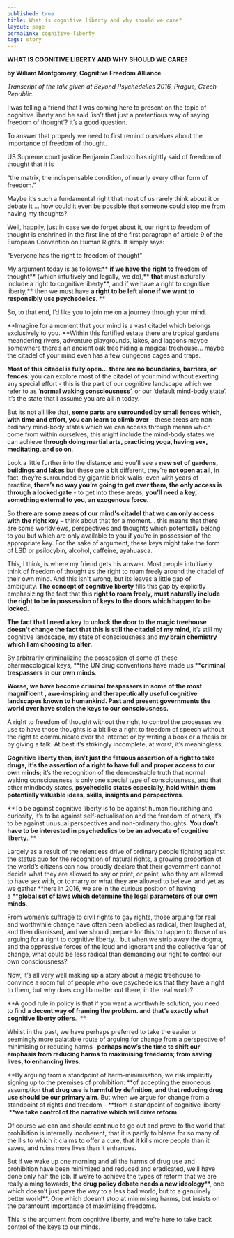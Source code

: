 ```yaml
---
published: true
title: What is cognitive liberty and why should we care?
layout: page
permalink: cognitive-liberty
tags: story
---
```


**WHAT IS COGNITIVE LIBERTY AND WHY SHOULD WE CARE?**

**by Wiliam Montgomery, Cognitive Freedom Alliance**

_Transcript of the talk given at Beyond Psychedelics 2016, Prague, Czech Republic._

I was telling a friend that I was coming here to present on the topic of cognitive liberty and he said ‘isn’t that just a pretentious way of saying freedom of thought’? it’s a good question.

To answer that properly we need to first remind ourselves about the importance of freedom of thought. 

US Supreme court justice Benjamin Cardozo has rightly said of freedom of thought that it is 

“the matrix, the indispensable condition, of nearly every other form of freedom.”

Maybe it’s such a fundamental right that most of us rarely think about it or debate it … how could it even be possible that someone could stop me from having my thoughts? 

Well, happily, just in case we do forget about it, our right to freedom of thought is enshrined in the first line of the first paragraph of article 9 of the European Convention on Human Rights. It simply says: 

“Everyone has the right to freedom of thought”

My argument today is as follows:** **if we have the right to** freedom of thought** (which intuitively and legally, we do),** **that** must naturally include a right to cognitive liberty**, and if we have a right to cognitive liberty,** then we must have ****a right to be left alone if we want to responsibly use psychedelics****. **

So, to that end, I’d like you to join me on a journey through your mind.

**Imagine for a moment that your mind is a vast citadel which belongs exclusively to you. **Within this fortified estate there are tropical gardens meandering rivers, adventure playgrounds, lakes, and lagoons maybe somewhere there’s an ancient oak tree hiding a magical treehouse… maybe the citadel of your mind even has a few dungeons cages and traps. 

**Most of this citadel is fully open... there are no boundaries, barriers, or fences**: you can explore most of the citadel of your mind without exerting any special effort - this is the part of our cognitive landscape which we refer to as ‘**normal waking consciousness**’, or our ‘default mind-body state’. It’s the state that I assume you are all in today.

But its not all like that, **some parts are surrounded by small fences which, with time and effort, you can learn to climb over** - these areas are non-ordinary mind-body states which we can access through means which come from within ourselves, this might include the mind-body states we can achieve **through doing martial arts, practicing yoga, having sex, meditating, and so on**. 

Look a little further into the distance and you’ll see a **new set of gardens, buildings and lakes** but these are a bit different, they’re **not open at all**, in fact, they’re surrounded by gigantic brick walls; even with years of practice, **there’s no way you’re going to get over them, the only access is through a locked gate** - to get into these areas, **you’ll need a key, something external to you, an exogenous force**. 

So **there are some areas of our mind's citadel that we can only access with the right key** – think about that for a moment… this means that there are some worldviews, perspectives and thoughts which potentially belong to you but which are only available to you if you’re in possession of the appropriate key. For the sake of argument, these keys might take the form of LSD or psilocybin, alcohol, caffeine, ayahuasca.

This, I think, is where my friend gets his answer. Most people intuitively think of freedom of thought as the right to roam freely around the citadel of their own mind. And this isn't wrong, but its leaves a little gap of ambiguity. **The concept of cognitive liberty** fills this gap by explicitly emphasizing the fact that this **right to roam freely, must naturally include the right to be in possession of keys to the doors which happen to be locked**. 

**The fact that I need a key to unlock the door to the magic treehouse doesn't change the fact that this is still the citadel of my mind**, it’s still my cognitive landscape, my state of consciousness and **my brain chemistry which I am choosing to alter**. 

By arbitrarily criminalizing the possession of some of these pharmacological keys, **the UN drug conventions have made us ****criminal trespassers in our own minds**. 

**Worse, we have become criminal trespassers in some of the most magnificent , awe-inspiring and ****therapeutically useful cognitive landscapes**** known to humankind. Past and present governments the world over have stolen the keys to our consciousness.**

A right to freedom of thought without the right to control the processes we use to have those thoughts is a bit like a right to freedom of speech without the right to communicate over the internet or by writing a book or a thesis or by giving a talk. At best it’s strikingly incomplete, at worst, it’s meaningless. 

**Cognitive liberty then, isn’t just the fatuous assertion of a right to take drugs, it’s the assertion of a right to have full and proper access to our own minds**; it’s the recognition of the demonstrable truth that normal waking consciousness is only one special type of consciousness, and that other mindbody states, **psychedelic states especially, hold within them potentially valuable ideas, skills, insights and perspectives**. 

**To be against cognitive liberty is to be against human flourishing and curiosity, it’s to be against self-actualisation and the freedom of others, it’s to be against unusual perspectives and non-ordinary thoughts. ****You don’t have to be interested in psychedelics to be an advocate of cognitive liberty****. **

Largely as a result of the relentless drive of ordinary people fighting against the status quo for the recognition of natural rights, a growing proportion of the world’s citizens can now proudly declare that their government cannot decide what they are allowed to say or print, or paint, who they are allowed to have sex with, or to marry or what they are allowed to believe. and yet as we gather **here in 2016, we are in the curious position of having a ****global set of laws which determine the legal parameters of our own minds**.

From women’s suffrage to civil rights to gay rights, those arguing for real and worthwhile change have often been labelled as radical, then laughed at, and then dismissed, and we should prepare for this to happen to those of us arguing for a right to cognitive liberty… but when we strip away the dogma, and the oppressive forces of the loud and ignorant and the collective fear of change, what could be less radical than demanding our right to control our own consciousness?

Now, it’s all very well making up a story about a magic treehouse to convince a room full of people who love psychedelics that they have a right to them, but why does cog lib matter out there, in the real world?  

**A good rule in policy is that if you want a worthwhile solution, you need to find ****a decent way of framing the problem. and that’s exactly what cognitive liberty offers****.  **

Whilst in the past, we have perhaps preferred to take the easier or seemingly more palatable route of arguing for change from a perspective of minimising or reducing harms –**perhaps now’s the time to shift our emphasis from reducing harms to maximising freedoms; from saving lives, to enhancing lives**. 

**By arguing from a standpoint of harm-minimisation, we risk implicitly signing up to the premises of prohibition: **of accepting the erroneous assumption **that drug use is harmful by definition, and that reducing drug use should be our primary aim**. But when we argue for change from a standpoint of rights and freedom - **from a standpoint of cognitive liberty - ****we take control of the narrative which will drive reform**. 

Of course we can and should continue to go out and prove to the world that prohibition is internally incoherent, that it is partly to blame for so many of the ills to which it claims to offer a cure, that it kills more people than it saves, and ruins more lives than it enhances.

But if we wake up one morning and all the harms of drug use and prohibition have been minimized and reduced and eradicated, we’ll have done only half the job. If we’re to achieve the types of reform that we are really aiming towards, **the drug policy debate needs a new ideology****, one which doesn’t just pave the way to a less bad world, but to a genuinely better world**. One which doesn’t stop at minimising harms, but insists on the paramount importance of maximising freedoms.

This is the argument from cognitive liberty, and we’re here to take back control of the keys to our minds.
